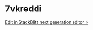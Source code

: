 # 7vkreddi

[Edit in StackBlitz next generation editor ⚡️](https://stackblitz.com/~/github.com/breakthematrix-ai/7vkreddi)

